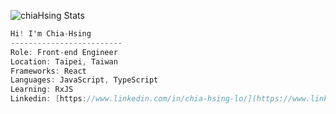 ![chiaHsing Stats](https://github-readme-stats.vercel.app/api?username=Chia-Hsing)

 
 ```csharp
Hi! I'm Chia-Hsing
-------------------------
Role: Front-end Engineer
Location: Taipei, Taiwan
Frameworks: React
Languages: JavaScript, TypeScript
Learning: RxJS
Linkedin: [https://www.linkedin.com/in/chia-hsing-lo/](https://www.linkedin.com/in/chia-hsing-lo/)
```
